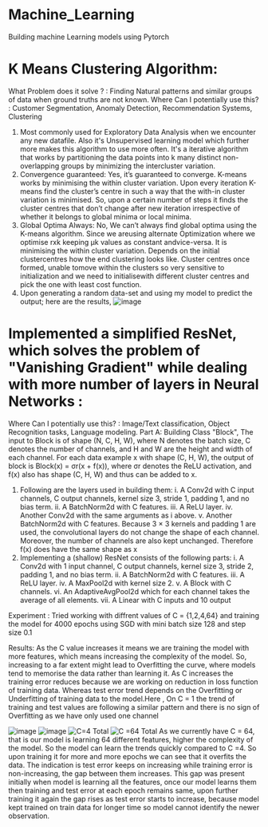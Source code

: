 # Machine_Learning
Building machine Learning models using Pytorch
# K Means Clustering Algorithm:
 What Problem does it solve ? : Finding Natural patterns and similar groups of data when ground truths are not known.
 Where Can I potentially use this? : Customer Segmentation, Anomaly Detection, Recommendation Systems, Clustering
 1. Most commonly used for Exploratory Data Analysis when we encounter any new datafile. Also it's Unsupervised learning model which further more makes this algorithm to use more often. It's a iterative algorithm that works by partitioning the data points into k many distinct non-overlapping groups by minimizing the intercluster variation.
 2. Convergence guaranteed: Yes, it’s guaranteed to converge. K-means works by minimising the within cluster variation. Upon every iteration K-means find the cluster’s centre in such a way that the with-in cluster variation is minimised. So, upon a certain number of steps it finds the cluster centres that don’t change after new iteration irrespective of whether it belongs to global minima or local minima.
 3. Global Optima Always: No, We can’t always find global optima using the K-means algorithm. Since we areusing alternate Optimization where we optimise rxk keeping µk values as constant andvice-versa. It is minimising the within cluster variation. Depends on the initial clustercentres how the end clustering looks like. Cluster centres once formed, unable tomove within the clusters so very sensitive to initialization and we need to initialisewith different cluster centres and pick the one with least cost function.
  4. Upon generating a random data-set and using my model to predict the output; here are the results, ![image](https://github.com/LokeshSreenathJ/Machine_Learning/assets/115972450/ec784035-14ea-47a0-a6b0-dd3f4c11a536)

# Implemented a simplified ResNet, which solves the problem of "Vanishing Gradient" while dealing with more number of layers in Neural Networks :
 Where Can I potentially use this? :  Image/Text classification, Object Recognition tasks, Language modeling.
 Part A: Building Class "Block", 
 The input to Block is of shape (N, C, H, W), where N denotes the batch size, C denotes the number of channels, and H and W are the height and width of each channel.   For each data example x with shape (C, H, W), the output of block is
          Block(x) = σr(x + f(x)),
          where σr denotes the ReLU activation, and f(x) also has shape (C, H, W) and thus can be added to x.
 1. Following are the layers used in building them: 
   i. A Conv2d with C input channels, C output channels, kernel size 3, stride 1, padding 1, and no bias term.
   ii. A BatchNorm2d with C features.
   iii. A ReLU layer.
   iv. Another Conv2d with the same arguments as i above.
   v. Another BatchNorm2d with C features.
   Because 3 × 3 kernels and padding 1 are used, the convolutional layers do not change the shape of each channel. Moreover, the number of channels are also kept        unchanged. Therefore f(x) does have the same shape as x 
 2.  Implementing a (shallow) ResNet consists of the following parts:
  i. A Conv2d with 1 input channel, C output channels, kernel size 3, stride 2, padding 1, and no bias term.
  ii. A BatchNorm2d with C features.
  iii. A ReLU layer.
  iv. A MaxPool2d with kernel size 2.
  v. A Block with C channels.
  vi. An AdaptiveAvgPool2d which for each channel takes the average of all elements.
  vii. A Linear with C inputs and 10 output
  
Experiment : Tried working with diffrent values of C = {1,2,4,64} and training the model for 4000 epochs using SGD with mini batch size 128 and step size 0.1

Results: As the C value increases it means we are training the model with more features, which means increasing the complexity of the model. So, increasing to a far extent might lead to Overfitting the curve, where models tend to memorise the data rather than learning it. As C increases the training error reduces because we are working on reduction in loss function of training data. Whereas test error trend depends on the Overfitting or Underfitting of training data to the model.Here , On C = 1 the trend of training and test values are following a similar pattern and there is no sign of Overfitting as we have only used one channel

![image](https://github.com/LokeshSreenathJ/Machine_Learning/assets/115972450/6eb50c8a-e779-49ea-95e7-ebed3e21baa2)
![image](https://github.com/LokeshSreenathJ/Machine_Learning/assets/115972450/1c80260b-e794-46da-949c-412f302cdac8)
![C=4 Total](https://github.com/LokeshSreenathJ/Machine_Learning/assets/115972450/47ed9ec3-6486-4746-8337-fa0c0e5d9a7f)
![C =64 Total](https://github.com/LokeshSreenathJ/Machine_Learning/assets/115972450/49a18c0a-accf-4f8b-93a3-21d8ad1b5902)
As we currently have C = 64, that is our model is learning 64 different features, higher the complexity of the model. So the model can learn the trends quickly compared to C =4. So upon training it for more and more epochs we can see that it overfits the data. The indication is test error keeps on increasing while training error is non-increasing, the gap between them increases. This gap was present initially when model is learning all the features, once our model learns them then training and test error at each epoch remains same, upon further training it again the gap rises as test error starts to increase, because model kept trained on train data for longer time so model cannot identify the newer observation.

